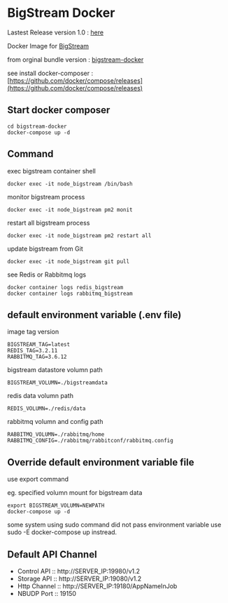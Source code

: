 # BigStream Docker
Lastest Release version 1.0 : [here](https://github.com/kritpunpreuk/bigstream-docker/archive/1.0.tar.gz)

Docker Image for [BigStream](https://github.com/igridproject/node-bigstream)

from orginal bundle version : [bigstream-docker](https://github.com/igridproject/bigstream-docker)

see install docker-composer : [https://github.com/docker/compose/releases](https://github.com/docker/compose/releases)

## Start docker composer
```
cd bigstream-docker
docker-compose up -d
```
## Command
exec bigstream container shell
```
docker exec -it node_bigstream /bin/bash
```
monitor bigstream process
```
docker exec -it node_bigstream pm2 monit
```
restart all bigstream process
```
docker exec -it node_bigstream pm2 restart all
```
update bigstream from Git
```
docker exec -it node_bigstream git pull
```
see Redis or Rabbitmq logs
```
docker container logs redis_bigstream 
docker container logs rabbitmq_bigstream 
```

## default environment variable (.env file)

image tag version
```
BIGSTREAM_TAG=latest
REDIS_TAG=3.2.11
RABBITMQ_TAG=3.6.12
```

bigstream datastore volumn path
```
BIGSTREAM_VOLUMN=./bigstreamdata
```

redis data volumn path
```
REDIS_VOLUMN=./redis/data
```

rabbitmq volumn and config path
```
RABBITMQ_VOLUMN=./rabbitmq/home
RABBITMQ_CONFIG=./rabbitmq/rabbitconf/rabbitmq.config
```

## Override default environment variable file
use export command 

eg. specified volumn mount for bigstream data
```
export BIGSTREAM_VOLUMN=NEWPATH
docker-compose up -d
```
some system using sudo command did not pass environment variable use sudo -E docker-compose up instread.

## Default API Channel

* Control API :: http://SERVER_IP:19980/v1.2
* Storage API :: http://SERVER_IP:19080/v1.2
* Http Channel :: http://SERVER_IP:19180/AppNameInJob
* NBUDP Port :: 19150
  

